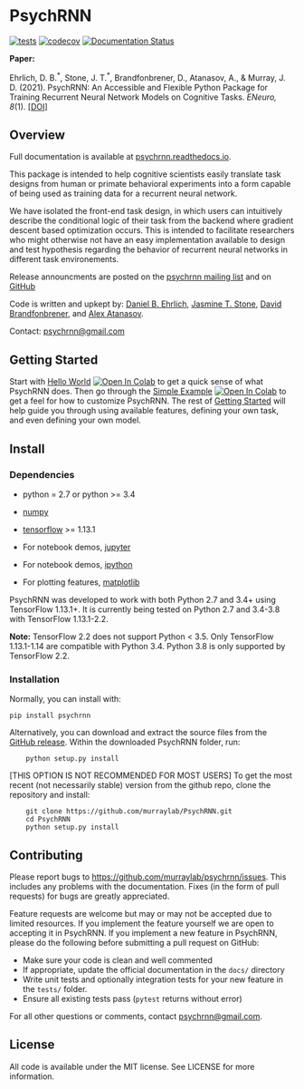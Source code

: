 # PsychRNN
[![tests](https://github.com/murraylab/PsychRNN/workflows/tests/badge.svg)](https://github.com/murraylab/PsychRNN/actions?query=workflow%3Atests)
[![codecov](https://codecov.io/gh/murraylab/PsychRNN/branch/master/graph/badge.svg)](https://codecov.io/gh/murraylab/PsychRNN)
[![Documentation Status](https://readthedocs.org/projects/psychrnn/badge/?version=latest)](https://psychrnn.readthedocs.io/en/latest/?badge=latest)

**Paper:**

Ehrlich, D. B.<sup>\*</sup>, Stone, J. T.<sup>\*</sup>, Brandfonbrener, D., Atanasov, A., & Murray, J. D. (2021). PsychRNN: An Accessible and Flexible Python Package for Training Recurrent Neural Network Models on Cognitive Tasks. *ENeuro, 8*(1). [\[DOI\]](https://doi.org/10.1523/ENEURO.0427-20.2020)

## Overview

Full documentation is available at [psychrnn.readthedocs.io](https://psychrnn.readthedocs.io/).

This package is intended to help cognitive scientists easily translate task designs from human or primate behavioral experiments into a form capable of being used as training data for a recurrent neural network.

We have isolated the front-end task design, in which users can intuitively describe the conditional logic of their task from the backend where gradient descent based optimization occurs. This is intended to facilitate researchers who might otherwise not have an easy implementation available to design and test hypothesis regarding the behavior of recurrent neural networks in different task environements.

Release announcments are posted on the [psychrnn mailing list](https://www.freelists.org/list/psychrnn) and on [GitHub](https://github.com/murraylab/PsychRNN)

Code is written and upkept by: [Daniel B. Ehrlich](https://github.com/dbehrlich>), [Jasmine T. Stone](https://github.com/syncrostone/), [David Brandfonbrener](https://github.com/davidbrandfonbrener), and [Alex Atanasov](https://github.com/ABAtanasov).

Contact: psychrnn@gmail.com 

## Getting Started

Start with [Hello World](https://psychrnn.readthedocs.io/en/latest/notebooks/Minimal_Example.html) [![Open In Colab](https://colab.research.google.com/assets/colab-badge.svg)](https://colab.research.google.com/github/murraylab/PsychRNN/blob/master/docs/notebooks/Minimal_Example.ipynb) to get a quick sense of what PsychRNN does. Then go through the [Simple Example](https://psychrnn.readthedocs.io/en/latest/notebooks/PerceptualDiscrimination.html) [![Open In Colab](https://colab.research.google.com/assets/colab-badge.svg)](https://colab.research.google.com/github/murraylab/PsychRNN/blob/master/docs/notebooks/PerceptualDiscrimination.ipynb) to get a feel for how to customize PsychRNN. The rest of [Getting Started](https://psychrnn.readthedocs.io/en/quickstart.html) will help guide you through using available features, defining your own task, and even defining your own model.

## Install

### Dependencies

- python = 2.7 or python >= 3.4
- [numpy](http://www.numpy.org/)
- [tensorflow](https://www.tensorflow.org/) >= 1.13.1

- For notebook demos, [jupyter](https://jupyter.org/)
- For notebook demos, [ipython](https://ipython.org/)
- For plotting features, [matplotlib](https://matplotlib.org/)

PsychRNN was developed to work with both Python 2.7 and 3.4+ using TensorFlow 1.13.1+. It is currently being tested on Python 2.7 and 3.4-3.8 with TensorFlow 1.13.1-2.2.

**Note:** TensorFlow 2.2 does not support Python < 3.5. Only TensorFlow 1.13.1-1.14 are compatible with Python 3.4. Python 3.8 is only supported by TensorFlow 2.2.

### Installation

Normally, you can install with:

	pip install psychrnn

Alternatively, you can download and extract the source files from the [GitHub release](https://github.com/murraylab/psychrnn/releases/). Within the downloaded PsychRNN folder, run:

        python setup.py install

[THIS OPTION IS NOT RECOMMENDED FOR MOST USERS] To get the most recent (not necessarily stable) version from the github repo, clone the repository and install:

        git clone https://github.com/murraylab/PsychRNN.git
        cd PsychRNN
        python setup.py install

## Contributing

Please report bugs to https://github.com/murraylab/psychrnn/issues.  This
includes any problems with the documentation.  Fixes (in the form of
pull requests) for bugs are greatly appreciated.

Feature requests are welcome but may or may not be accepted due to limited
resources. If you implement the feature yourself we are open
to accepting it in PsychRNN.  If you implement a new feature in PsychRNN,
please do the following before submitting a pull request on GitHub:

- Make sure your code is clean and well commented
- If appropriate, update the official documentation in the ``docs/``
  directory
- Write unit tests and optionally integration tests for your new
  feature in the ``tests/`` folder.
- Ensure all existing tests pass (``pytest`` returns without
  error)

For all other questions or comments, contact psychrnn@gmail.com.

## License

All code is available under the MIT license. See LICENSE for more information.
